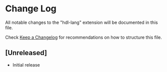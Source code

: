 # Change Log

All notable changes to the "hdl-lang" extension will be documented in this file.

Check [Keep a Changelog](http://keepachangelog.com/) for recommendations on how to structure this file.

## [Unreleased]

- Initial release